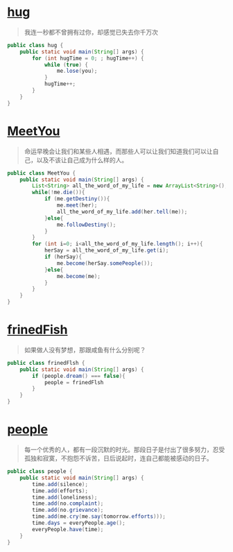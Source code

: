 # [hug](https://github.com/liceal/word/tree/master/hug)

>我连一秒都不曾拥有过你，却感觉已失去你千万次

```java
public class hug {
    public static void main(String[] args) {
        for (int hugTime = 0; ; hugTime++) {
            while (true) {
                me.lose(you);
            }
            hugTime++;
        }
    }
}
```

# [MeetYou](https://github.com/liceal/word/tree/master/MeetYou)
>命运早晚会让我们和某些人相遇，而那些人可以让我们知道我们可以让自己，以及不该让自己成为什么样的人。

```java
public class MeetYou {
    public static void main(String[] args) {
        List<String> all_the_word_of_my_life = new ArrayList<String>();
        while(!me.die()){
            if (me.getDestiny()){
                me.meet(her);
                all_the_word_of_my_life.add(her.tell(me));
            }else{
                me.followDestiny();
            }
        }
        for (int i=0; i<all_the_word_of_my_life.length(); i++){
            herSay = all_the_word_of_my_life.get(i);
            if (herSay){
                me.become(herSay.somePeople());
            }else{
                me.become(me);
            }
        }
    }
}

```

# [frinedFish](https://github.com/liceal/word/tree/master/frinedFlsh)
>如果做人没有梦想，那跟咸鱼有什么分别呢？
```java
public class frinedFlsh {
    public static void main(String[] args) {
        if (people.dream() === false){
            people = frinedFlsh
        }
    }
}
```

# [people](https://github.com/liceal/word/tree/master/people)
>每一个优秀的人，都有一段沉默的时光。那段日子是付出了很多努力，忍受孤独和寂寞，不抱怨不诉苦，日后说起时，连自己都能被感动的日子。
```java
public class people {
    public static void main(String[] args) {
        time.add(silence);
        time.add(efforts);
        time.add(loneliness);
        time.add(no.complaint);
        time.add(no.grievance);
        time.add(me.cry(me.say(tomorrow.efforts)));
        time.days = everyPeople.age();
        everyPeople.have(time);
    }
}
```
